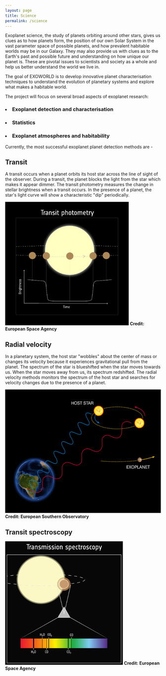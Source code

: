 ```yaml
---
layout: page
title: Science
permalink: /science
---
```



Exoplanet science, the study of planets orbiting around other stars, gives us clues as to 
how planets form, the position of our own Solar System in the vast parameter space of possible 
planets, and how prevalent habitable worlds may be in our Galaxy. They may also provide 
us with clues as to the Earth's past and possible future and understanding on how unique
our planet is. These are pivotal issues to scientists and society as a whole and help us 
better understand the world we live in.


The goal of EXOWORLD is to develop innovative planet characterisation techniques to 
understand the evolution of planetary systems and explore what makes a habitable world. 

The project will focus on several broad aspects of exoplanet research:

<h3><li>Exoplanet detection and characterisation</li></h3>

<h3><li>Statistics</li></h3>

<h3><li>Exoplanet atmospheres and habitability</li></h3>


Currently, the most successful exoplanet planet detection methods are -

<h2> Transit </h2>

A transit occurs when a planet orbits its host star across the line of sight of the observer.
During a transit, the planet blocks the light from the star which makes it appear dimmer.
The transit photometry measures the change in stellar brightness when a transit occurs. 
In the presence of a planet, the star's light curve will show a characteristic "dip" periodically.

<img src="/assets/img/science/Detecting_exoplanets_with_transits_esa.jpg" alt="Transit" height="400">
<b>Credit: European Space Agency</b>

<h2> Radial velocity </h2>

In a planetary system, the host star "wobbles" about the center of mass or changes its velocity 
because it experiences gravitational pull from the planet. The spectrum of the star is blueshifted 
when the star moves towards us. When the star moves away from us, its spectrum redshifted.
The radial velocity methods monitors the spectrum of the host star and searches for velocity 
changes due to the presence of a planet.

<img src="/assets/img/science/RV_img_eso.jpeg" alt="Radial velocity" height="400">
<b>Credit: European Southern Observatory</b>

<h2> Transit spectroscopy </h2>

<img src="/assets/img/science/Transmission_spectroscopy.png" alt="Radial velocity" height="400">
<b>Credit: European Space Agency</b>

<!-- Transit spectroscopy - ESA, CC BY-SA 3.0 IGO
Spectroscopy is the technique of splitting received starlight into its different colours 
using a prism. Exoplanets orbit their stars, when they transit – pass by from our point of 
view – some of the starlight passes through the planet’s atmosphere. Particles in the 
atmosphere like water vapour, carbon dioxide, methane and others absorb some of that light. 
This absorption happens at specific wavelengths of light. By studying at which wavelengths 
the starlight is absorbed, we can determine what kind of particles are present in the 
atmosphere. The NASA/ESA/CSA James Webb Space Telescope uses this technique to characterise 
exoplanets and ESA’s Ariel mission will study the atmospheres of as many as 1000 exoplanets 
this way. Both missions focus on infrared light because the signatures of molecules are 
very prominent in those colours. -->